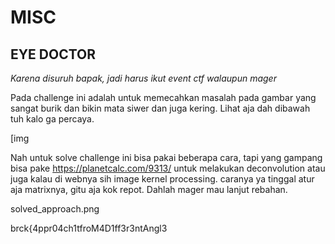 # MISC

## EYE DOCTOR

*Karena disuruh bapak, jadi harus ikut event ctf walaupun mager*

Pada challenge ini adalah untuk memecahkan masalah pada gambar yang sangat burik dan bikin mata siwer dan juga kering. Lihat aja dah dibawah tuh kalo ga percaya.

[img 

Nah untuk solve challenge ini bisa pakai beberapa cara, tapi yang gampang bisa pake https://planetcalc.com/9313/ untuk melakukan deconvolution atau juga kalau di webnya sih image kernel processing.
caranya ya tinggal atur aja matrixnya, gitu aja kok repot. Dahlah mager mau lanjut rebahan.

solved_approach.png

brck{4ppr04ch1tfroM4D1ff3r3ntAngl3
